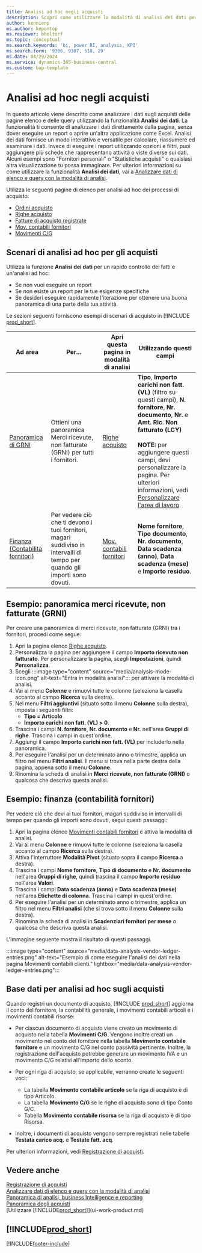 ```yaml
---
title: Analisi ad hoc negli acquisti
description: Scopri come utilizzare la modalità di analisi dei dati per analizzare i dati negli acquisti.
author: kennienp
ms.author: kepontop
ms.reviewer: bholtorf
ms.topic: conceptual
ms.search.keywords: 'bi, power BI, analysis, KPI'
ms.search.form: '9306, 9307, 518, 29'
ms.date: 04/29/2024
ms.service: dynamics-365-business-central
ms.custom: bap-template
---
```


# Analisi ad hoc negli acquisti

In questo articolo viene descritto come analizzare i dati sugli acquisti delle pagine elenco e delle query utilizzando la funzionalità **Analisi dei dati**. La funzionalità ti consente di analizzare i dati direttamente dalla pagina, senza dover eseguire un report o aprire un'altra applicazione come Excel. Analisi dei dati fornisce un modo interattivo e versatile per calcolare, riassumere ed esaminare i dati. Invece di eseguire i report utilizzando opzioni e filtri, puoi aggiungere più schede che rappresentano attività o viste diverse sui dati. Alcuni esempi sono "Fornitori personali" o "Statistiche acquisti" o qualsiasi altra visualizzazione tu possa immaginare. Per ulteriori informazioni su come utilizzare la funzionalità **Analisi dei dati**, vai a [Analizzare dati di elenco e query con la modalità di analisi](analysis-mode.md).

Utilizza le seguenti pagine di elenco per analisi ad hoc dei processi di acquisto:

- [Ordini acquisto](https://businesscentral.dynamics.com/?page=9307)
- [Righe acquisto](https://businesscentral.dynamics.com/?page=518)
- [Fatture di acquisto registrate](https://businesscentral.dynamics.com/?page=146)
- [Mov. contabili fornitori](https://businesscentral.dynamics.com/?page=29)
- [Movimenti C/G](https://businesscentral.dynamics.com/?page=20)

## Scenari di analisi ad hoc per gli acquisti

Utilizza la funzione **Analisi dei dati** per un rapido controllo dei fatti e un'analisi ad hoc:

- Se non vuoi eseguire un report
- Se non esiste un report per le tue esigenze specifiche
- Se desideri eseguire rapidamente l'iterazione per ottenere una buona panoramica di una parte della tua attività.

Le sezioni seguenti forniscono esempi di scenari di acquisto in [!INCLUDE [prod_short](includes/prod_short.md)].

| Ad area | Per... | Apri questa pagina in modalità di analisi | Utilizzando questi campi |
| ---- | ----- | ------------------------------- |------------------- |
| [Panoramica di GRNI](#example-goods-received-not-invoiced-grni-overview) | Ottieni una panoramica Merci ricevute, non fatturate (GRNI) per tutti i fornitori. | [Righe acquisto](https://businesscentral.dynamics.com/?page=518) | **Tipo**, **Importo carichi non fatt. (VL)** (filtro su questi campi), **N. fornitore**, **Nr. documento**, **Nr.** e **Amt. Ric. Non fatturato (LCY)** <br><br> **NOTE:** per aggiungere questi campi, devi personalizzare la pagina. Per ulteriori informazioni, vedi [Personalizzare l'area di lavoro](ui-personalization-user.md). | 
| [Finanza (Contabilità fornitori)](#example-finance-accounts-payable) | Per vedere ciò che ti devono i tuoi fornitori, magari suddiviso in intervalli di tempo per quando gli importi sono dovuti. | [Mov. contabili fornitori](https://businesscentral.dynamics.com/?page=29) | **Nome fornitore**, **Tipo documento**, **Nr. documento**, **Data scadenza (anno)**, **Data scadenza (mese)** e **Importo residuo**. |

## Esempio: panoramica merci ricevute, non fatturate (GRNI)

Per creare una panoramica di merci ricevute, non fatturate (GRNI) tra i fornitori, procedi come segue:

1. Apri la pagina elenco [Righe acquisto](https://businesscentral.dynamics.com/?page=518).
1. Personalizza la pagina per aggiungere il campo **Importo ricevuto non fatturato**. Per personalizzare la pagina, scegli **Impostazioni**, quindi **Personalizza**.
1. Scegli :::image type="content" source="media/analysis-mode-icon.png" alt-text="Entra in modalità analisi"::: per attivare la modalità di analisi.
1. Vai al menu **Colonne** e rimuovi tutte le colonne (seleziona la casella accanto al campo **Ricerca** sulla destra).
1. Nel menu **Filtri aggiuntivi** (situato sotto il menu **Colonne** sulla destra), imposta i seguenti filtri:
    - **Tipo = Articolo**
    - **Importo carichi non fatt. (VL) > 0**. 
1. Trascina i campi **N. fornitore**, **Nr. documento** e **Nr.** nell'area **Gruppi di righe**. Trascina i campi in quest'ordine.
1. Aggiungi il campo **Importo carichi non fatt. (VL)** per includerlo nella panoramica.
1. Per eseguire l'analisi per un determinato anno o trimestre, applica un filtro nel menu **Filtri analisi**. Il menu si trova nella parte destra della pagina, appena sotto il menu **Colonne**.
1. Rinomina la scheda di analisi in **Merci ricevute, non fatturate (GRNI)** o qualcosa che descriva questa analisi.

## Esempio: finanza (contabilità fornitori)

Per vedere ciò che devi ai tuoi fornitori, magari suddiviso in intervalli di tempo per quando gli importi sono dovuti, segui questi passaggi:

1. Apri la pagina elenco [Movimenti contabili fornitori](https://businesscentral.dynamics.com/?page=29) e attiva la modalità di analisi.
1. Vai al menu **Colonne** e rimuovi tutte le colonne (seleziona la casella accanto al campo **Ricerca** sulla destra).
1. Attiva l'interruttore **Modalità Pivot** (situato sopra il campo **Ricerca** a destra).
1. Trascina i campi **Nome fornitore**, **Tipo di documento** e **Nr. documento** nell'area **Gruppi di righe**, quindi trascina il campo **Importo residuo** nell'area **Valori**.
1. Trascina i campi **Data scadenza (anno)** e **Data scadenza (mese)** nell'area **Etichette di colonna**. Trascina i campi in quest'ordine.
1. Per eseguire l'analisi per un determinato anno o trimestre, applica un filtro nel menu **Filtri analisi** (che si trova sotto il menu **Colonne** sulla destra).
1. Rinomina la scheda di analisi in **Scadenziari fornitori per mese** o qualcosa che descriva questa analisi.

L'immagine seguente mostra il risultato di questi passaggi.

:::image type="content" source="media/data-analysis-vendor-ledger-entries.png" alt-text="Esempio di come eseguire l'analisi dei dati nella pagina Movimenti contabili clienti." lightbox="media/data-analysis-vendor-ledger-entries.png":::

## Base dati per analisi ad hoc sugli acquisti

Quando registri un documento di acquisto, [!INCLUDE [prod_short](includes/prod_short.md)] aggiorna il conto del fornitore, la contabilità generale, i movimenti contabili articoli e i movimenti contabili risorse:

- Per ciascun documento di acquisto viene creato un movimento di acquisto nella tabella **Movimenti C/G**. Vengono inoltre creati un movimento nel conto del fornitore nella tabella **Movimento contabile fornitore** e un movimento C/G nel conto passività pertinente. Inoltre, la registrazione dell'acquisto potrebbe generare un movimento IVA e un movimento C/G relativi all'importo dello sconto.

- Per ogni riga di acquisto, se applicabile, verranno create le seguenti voci:
  - La tabella **Movimento contabile articolo** se la riga di acquisto è di tipo Articolo.
  - La tabella **Movimento C/G** se le righe di acquisto sono di tipo Conto G/C.
  - Tabella **Movimento contabile risorsa** se la riga di acquisto è di tipo Risorsa.
- Inoltre, i documenti di acquisto vengono sempre registrati nelle tabelle **Testata carico acq.** e **Testate fatt. acq**.

Per ulteriori informazioni, vedi [Registrazione di acquisti](purchasing-how-record-purchases.md#posting-purchases).

## Vedere anche

[Registrazione di acquisti](purchasing-how-record-purchases.md#posting-purchases)  
[Analizzare dati di elenco e query con la modalità di analisi](analysis-mode.md)  
[Panoramica di analisi, business Intelligence e reporting](reports-bi-reporting.md)  
[Panoramica degli acquisti](purchasing-manage-purchasing.md)  
[Utilizzare [!INCLUDE[prod_short](includes/prod_short.md)]](ui-work-product.md)  

## [!INCLUDE[prod_short](includes/free_trial_md.md)]  

[!INCLUDE[footer-include](includes/footer-banner.md)]